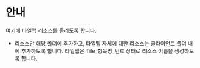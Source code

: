 # 안내
여기에 타일맵 리소스를 올리도록 합니다.
- 리소스만 해당 폴더에 추가하고, 타일맵 자체에 대한 리소스는 클라이언트 폴더 내에 추가하도록 합니다.
타일맵은 Tile_항목명_번호 상태로 리소스 이름을 생성하도록 합니다.